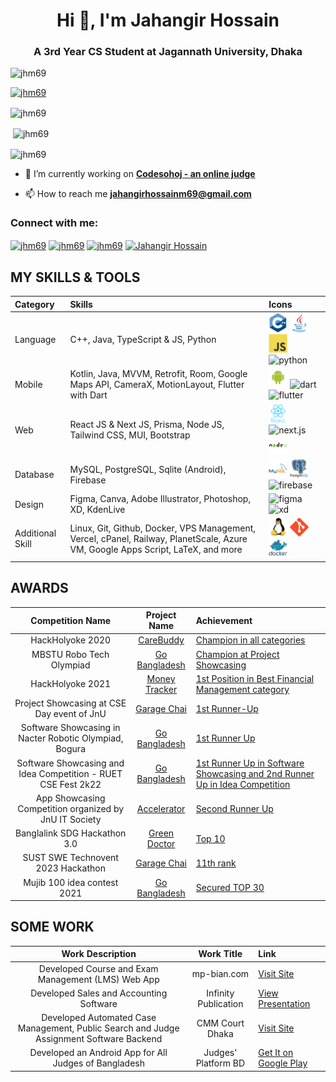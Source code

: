 <h1 align="center">Hi 👋, I'm Jahangir Hossain</h1>
<h3 align="center">A 3rd Year CS Student at Jagannath University, Dhaka</h3>

<p align="left"> <img src="https://komarev.com/ghpvc/?username=jhm69&label=Profile%20views&color=0e75b6&style=flat" alt="jhm69" /> </p>

<p align="left"> <a href="https://github.com/ryo-ma/github-profile-trophy"><img src="https://github-profile-trophy.vercel.app/?username=jhm69" alt="jhm69" /></a> </p>

<p><img align="center" src="https://github-readme-stats.vercel.app/api/top-langs?username=jhm69&show_icons=true&locale=en&layout=compact" alt="jhm69" /></p> 
<p>&nbsp;<img align="center" src="https://github-readme-stats.vercel.app/api?username=jhm69&show_icons=true&locale=en" alt="jhm69" /></p> 
<p><img align="center" src="https://github-readme-streak-stats.herokuapp.com/?user=jhm69&" alt="jhm69" /></p>


- 🔭 I’m currently working on **[Codesohoj - an online judge](https://github.com/JHM69/codesohoj)**

- 📫 How to reach me **jahangirhossainm69@gmail.com**

<h3 align="left">Connect with me:</h3>
<p align="left">
<a href="https://twitter.com/jhm691127" target="blank"><img align="center" src="https://raw.githubusercontent.com/rahuldkjain/github-profile-readme-generator/master/src/images/icons/Social/twitter.svg" alt="jhm69" height="30" width="40" /></a>
<a href="https://facebook.com/jhm69" target="blank"><img align="center" src="https://raw.githubusercontent.com/rahuldkjain/github-profile-readme-generator/master/src/images/icons/Social/facebook.svg" alt="jhm69" height="30" width="40" /></a>
<a href="https://www.instagram.com/jhm69" target="blank"><img align="center" src="https://raw.githubusercontent.com/rahuldkjain/github-profile-readme-generator/master/src/images/icons/Social/instagram.svg" alt="jhm69" height="30" width="40" /></a>
<a href="https://www.youtube.com/@jhm69" target="blank"><img align="center" src="https://raw.githubusercontent.com/rahuldkjain/github-profile-readme-generator/master/src/images/icons/Social/youtube.svg" alt="Jahangir Hossain" height="30" width="40" /></a>
</p>

## MY SKILLS & TOOLS

| Category         | Skills                                                                                                                          | Icons                                                                                                                                                                                                                                                                                                                                                                                                                                                                                                                                                        |
| :--------------- | :------------------------------------------------------------------------------------------------------------------------------ | :----------------------------------------------------------------------------------------------------------------------------------------------------------------------------------------------------------------------------------------------------------------------------------------------------------------------------------------------------------------------------------------------------------------------------------------------------------------------------------------------------------------------------------------------------------- |
| Language         | C++, Java, TypeScript & JS, Python                                                                                              | <img src="https://raw.githubusercontent.com/devicons/devicon/master/icons/cplusplus/cplusplus-original.svg" alt="cplusplus" width="30" height="30"/> <img src="https://raw.githubusercontent.com/devicons/devicon/master/icons/java/java-original.svg" alt="java" width="30" height="30"/> <img src="https://raw.githubusercontent.com/devicons/devicon/master/icons/javascript/javascript-original.svg" alt="javascript" width="30" height="30"/> <img src="https://www.python.org/static/opengraph-icon-200x200.png" alt="python" width="30" height="30"/> |
| Mobile           | Kotlin, Java, MVVM, Retrofit, Room, Google Maps API, CameraX, MotionLayout, Flutter with Dart                                   | <img src="https://raw.githubusercontent.com/devicons/devicon/master/icons/android/android-original-wordmark.svg" alt="android" width="30" height="30"/> <img src="https://www.vectorlogo.zone/logos/dartlang/dartlang-icon.svg" alt="dart" width="30" height="30"/> <img src="https://www.vectorlogo.zone/logos/flutterio/flutterio-icon.svg" alt="flutter" width="30" height="30"/>                                                                                                                                                                         |
| Web              | React JS & Next JS, Prisma, Node JS, Tailwind CSS, MUI, Bootstrap                                                               | <img src="https://raw.githubusercontent.com/devicons/devicon/master/icons/react/react-original-wordmark.svg" alt="react" width="30" height="30"/> <img src="https://www.svgrepo.com/show/354113/nextjs-icon.svg" alt="next.js" width="30" height="30"/> <img src="https://raw.githubusercontent.com/devicons/devicon/master/icons/nodejs/nodejs-original-wordmark.svg" alt="nodejs" width="30" height="30"/>                                                                                                                                        |
| Database         | MySQL, PostgreSQL, Sqlite (Android), Firebase                                                                                   | <img src="https://raw.githubusercontent.com/devicons/devicon/master/icons/mysql/mysql-original-wordmark.svg" alt="mysql" width="30" height="30"/> <img src="https://raw.githubusercontent.com/devicons/devicon/master/icons/postgresql/postgresql-original-wordmark.svg" alt="postgresql" width="30" height="30"/> <img src="https://www.vectorlogo.zone/logos/firebase/firebase-icon.svg" alt="firebase" width="30" height="30"/>                                                                                                                           |
| Design           | Figma, Canva, Adobe Illustrator, Photoshop, XD, KdenLive                                                                        | <img src="https://www.vectorlogo.zone/logos/figma/figma-icon.svg" alt="figma" width="30" height="30"/> <img src="https://cdn.worldvectorlogo.com/logos/adobe-xd.svg" alt="xd" width="30" height="30"/>                                                                                                                                                                                                                                                                                                                                                       |
| Additional Skill | Linux, Git, Github, Docker, VPS Management, Vercel, cPanel, Railway, PlanetScale, Azure VM, Google Apps Script, LaTeX, and more | <img src="https://raw.githubusercontent.com/devicons/devicon/master/icons/linux/linux-original.svg" alt="linux" width="30" height="30"/> <img src="https://raw.githubusercontent.com/devicons/devicon/master/icons/git/git-original.svg" alt="git" width="30" height="30"/> <img src="https://raw.githubusercontent.com/devicons/devicon/master/icons/docker/docker-original-wordmark.svg" alt="docker" width="30" height="30"/>                                                                                                                             |

## AWARDS

|                       Competition Name                        |         Project Name          | Achievement                                                                               |
| :-----------------------------------------------------------: | :---------------------------: | :---------------------------------------------------------------------------------------- |
|                       HackHolyoke 2020                        |    [CareBuddy][carebuddy]     | [Champion in all categories][hackHolyoke2020]                                             |
|                   MBSTU Robo Tech Olympiad                    |     [Go Bangladesh][goBd]     | [Champion at Project Showcasing][mbstuRoboTech]                                           |
|                       HackHolyoke 2021                        | [Money Tracker][moneyTracker] | [1st Position in Best Financial Management category ][hackHolyoke2021]                    |
|          Project Showcasing at CSE Day event of JnU           |   [Garage Chai][garageChai]   | [1st Runner-Up][cseDay]                                                                   |
|    Software Showcasing in Nacter Robotic Olympiad, Bogura     |     [Go Bangladesh][goBd]     | [1st Runner Up][nacterRoboticOlympiad]                                                    |
| Software Showcasing and Idea Competition - RUET CSE Fest 2k22 |     [Go Bangladesh][goBd]     | [1st Runner Up in Software Showcasing and 2nd Runner Up in Idea Competition][ruetCseFest] |
|    App Showcasing Competition organized by JnU IT Society     |  [Accelerator][accelerator]   | [Second Runner Up][appShowcasingCompetition]                                              |
|                 Banglalink SDG Hackathon 3.0                  |      [Green Doctor][gd]       | [Top 10][banglalinkSdg]                                                                   |
|              SUST SWE Technovent 2023 Hackathon               |   [Garage Chai][garageChai]   | [11th rank][sustHackathon]                                                                |
|                  Mujib 100 idea contest 2021                  |     [Go Bangladesh][goBd]     | [Secured TOP 30][mujib100]                                                                |

## SOME WORK

|                                     Work Description                                     |      Work Title      | Link                                      |
| :--------------------------------------------------------------------------------------: | :------------------: | :---------------------------------------- |
|                    Developed Course and Exam Management (LMS) Web App                    |     mp-bian.com      | [Visit Site][mpBian]                      |
|                         Developed Sales and Accounting Software                          | Infinity Publication | [View Presentation][infinityPublication]  |
| Developed Automated Case Management, Public Search and Judge Assignment Software Backend |   CMM Court Dhaka    | [Visit Site][cmmCourtDhaka]               |
|                  Developed an Android App for All Judges of Bangladesh                   | Judges' Platform BD  | [Get It on Google Play][judgesPlatformBd] |

<!-- links -->

[mpBian]: http://mp-bian.com
[infinityPublication]: https://docs.google.com/presentation/d/1VsnUCp6PPcYLZYSUro5vAISWb_kzB9xQE60s-wftQrU/edit?usp=sharing
[cmmCourtDhaka]: http://cmmcourtdhaka.gov.bd
[qrCodePayment]: https://web.facebook.com/Techshohor/videos/1098634224021758/
[accelerator]: https://github.com/JHM69/Accelerator
[judgesPlatformBd]: https://play.google.com/store/apps/details?id=com.jhm69.bjs_contact&hl=en&gl=US

<!-- achievement links-->

[hackHolyoke2020]: https://devpost.com/software/carebuddy-rhgbd4
[mbstuRoboTech]: https://www.facebook.com/jhm69
[hackHolyoke2021]: https://devpost.com/software/money_tracker
[cseDay]: https://www.facebook.com/jhm69/posts/pfbid02M55gieKi6hn1zjGwBq7gtc5tL542pNnVsozLZCRFjnpfK7zj3ApG6ByNChn4YQsml
[nacterRoboticOlympiad]: https://www.facebook.com/jhm69/posts/pfbid06L19NQXEiekxDkU2ZSC7y4sFd2ichGxbjUVMTonCG3nXio4bv9KGVeTdqmd69PiLl
[ruetCseFest]: https://www.facebook.com/jhm69/posts/pfbid02kmxqPTZBfSnt9xEJmRM3G6Er56WZbJZpH2xBPcCE8Hu7m2TNWdzLGWWgfkBWXcWvl
[appShowcasingCompetition]: https://web.facebook.com/photo?fbid=1945245132490348&set=pcb.1945245509156977
[banglalinkSdg]: https://www.facebook.com/jhm69/posts/pfbid02TXpLEC43pEJe2Kdxk7tpFmAymSfohGNRBp9L3ZHXNWFFYC4enX1cpYDEmRSjNk29l
[sustHackathon]: https://www.facebook.com/jhm69/posts/pfbid027ydn8XY44EFKdDxntDMEg4YGjVLngfvEt2N8bMKgwpxqaq1gnkBJbfbVAAMmeZidl
[mujib100]: https://web.facebook.com/photo.php?fbid=3099943093585707&set=pb.100007101402161.-2207520000.&type=3&_rdc=1&_rdr

<!-- project links -->

[accelerator]: https://github.com/JHM69/Accelerator
[garageChai]: https://github.com/JHM69/Garage_Cai
[gd]: https://greendoctor.netlify.app/
[projectLink6]: https://jhm.com
[goBd]: https://go-bangladesh.com/
[moneyTracker]: https://github.com/JHM69/Money_Tracker
[carebuddy]: https://github.com/JHM69/CareBuddy

<!-- social media links -->

[LinkedIn]: https://www.linkedin.com/in/hasan-masum-281157186/
[Instagram]: https://www.instagram.com/jhm69/
[Facebook]: https://www.facebook.com/jhm69
[Twitter]: (https://twitter.com/jhm69)
[Youtube]: https://www.youtube.com/@jhm69
